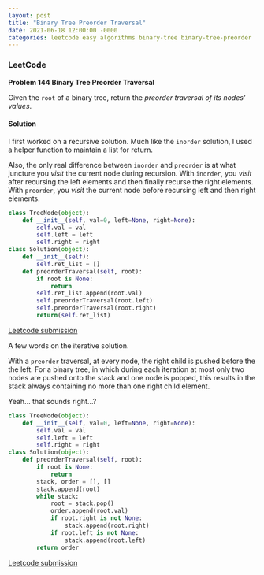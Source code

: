```yaml
---
layout: post
title: "Binary Tree Preorder Traversal"
date: 2021-06-18 12:00:00 -0000
categories: leetcode easy algorithms binary-tree binary-tree-preorder 
---
```


### LeetCode

**Problem 144 Binary Tree Preorder Traversal**

Given the `root` of a binary tree, return the *preorder traversal of its nodes' values*.

#### Solution

I first worked on a recursive solution. Much like the `inorder` solution, I used a helper function to maintain a list for return.

Also, the only real difference between `inorder` and `preorder` is at what juncture you *visit* the current node during recursion. With `inorder`, you *visit* after recursing the left elements and then finally recurse the right elements. With `preorder`, you *visit* the current node before recursing left and then right elements.

```python
class TreeNode(object):
    def __init__(self, val=0, left=None, right=None):
        self.val = val
        self.left = left
        self.right = right
class Solution(object):
    def __init__(self):
        self.ret_list = []
    def preorderTraversal(self, root):
        if root is None:
            return
        self.ret_list.append(root.val)
        self.preorderTraversal(root.left)
        self.preorderTraversal(root.right)
        return(self.ret_list)
```

[Leetcode submission](https://leetcode.com/submissions/detail/512208617/)

A few words on the iterative solution.

With a `preorder` traversal, at every node, the right child is pushed before the the left. For a binary tree, in which during each iteration at most only two nodes are pushed onto the stack and one node is popped, this results in the stack always containing no more than one right child element.

Yeah... that sounds right...?

```python
class TreeNode(object):
    def __init__(self, val=0, left=None, right=None):
        self.val = val
        self.left = left
        self.right = right
class Solution(object):
    def preorderTraversal(self, root):
        if root is None:
            return
        stack, order = [], []
        stack.append(root)
        while stack:
            root = stack.pop()
            order.append(root.val)
            if root.right is not None:
                stack.append(root.right)
            if root.left is not None:
                stack.append(root.left)
        return order

```
[Leetcode submission](https://leetcode.com/submissions/detail/512212840/)


